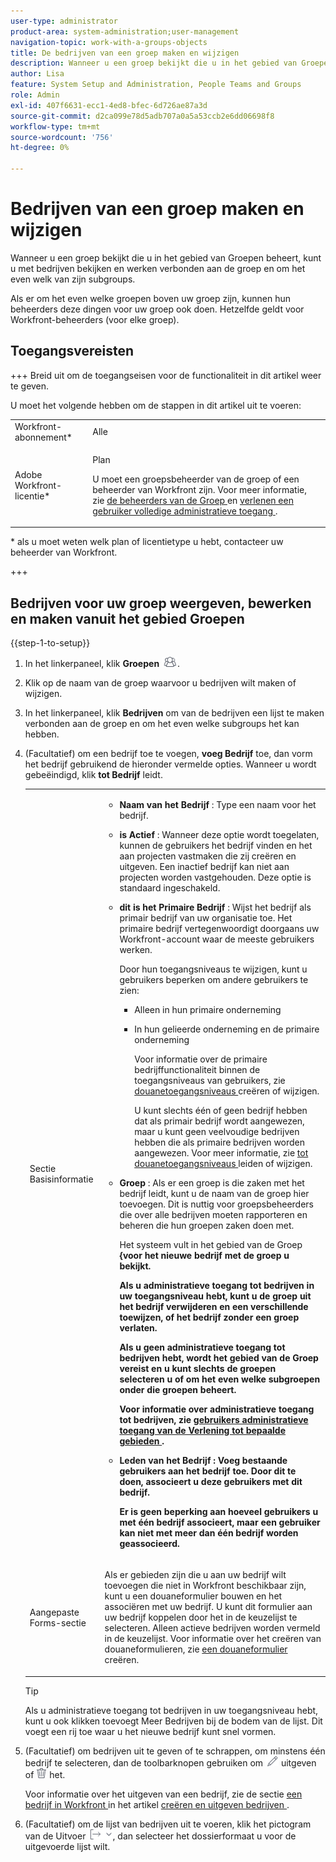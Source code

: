 ```yaml
---
user-type: administrator
product-area: system-administration;user-management
navigation-topic: work-with-a-groups-objects
title: De bedrijven van een groep maken en wijzigen
description: Wanneer u een groep bekijkt die u in het gebied van Groepen beheert, kunt u met bedrijven bekijken en werken verbonden aan de groep en om het even welk van zijn subgroups.
author: Lisa
feature: System Setup and Administration, People Teams and Groups
role: Admin
exl-id: 407f6631-ecc1-4ed8-bfec-6d726ae87a3d
source-git-commit: d2ca099e78d5adb707a0a5a53ccb2e6dd06698f8
workflow-type: tm+mt
source-wordcount: '756'
ht-degree: 0%

---
```


# Bedrijven van een groep maken en wijzigen

Wanneer u een groep bekijkt die u in het gebied van Groepen beheert, kunt u met bedrijven bekijken en werken verbonden aan de groep en om het even welk van zijn subgroups.

Als er om het even welke groepen boven uw groep zijn, kunnen hun beheerders deze dingen voor uw groep ook doen. Hetzelfde geldt voor Workfront-beheerders (voor elke groep).

## Toegangsvereisten

+++ Breid uit om de toegangseisen voor de functionaliteit in dit artikel weer te geven.

U moet het volgende hebben om de stappen in dit artikel uit te voeren:

<table style="table-layout:auto"> 
 <col> 
 <col> 
 <tbody> 
  <tr> 
   <td role="rowheader">Workfront-abonnement*</td> 
   <td>Alle</td> 
  </tr> 
  <tr> 
   <td role="rowheader">Adobe Workfront-licentie*</td> 
   <td> <p>Plan </p> <p>U moet een groepsbeheerder van de groep of een beheerder van Workfront zijn. Voor meer informatie, zie <a href="../../../administration-and-setup/manage-groups/group-roles/group-administrators.md" class="MCXref xref" data-mc-variable-override=""> de beheerders van de Groep </a> en <a href="../../../administration-and-setup/add-users/configure-and-grant-access/grant-a-user-full-administrative-access.md" class="MCXref xref" data-mc-variable-override=""> verlenen een gebruiker volledige administratieve toegang </a>.</p> </td> 
  </tr> 
 </tbody> 
</table>

&#42; als u moet weten welk plan of licentietype u hebt, contacteer uw beheerder van Workfront.

+++

## Bedrijven voor uw groep weergeven, bewerken en maken vanuit het gebied Groepen

{{step-1-to-setup}}

1. In het linkerpaneel, klik **Groepen** ![ Groepen ](assets/groups-icon.png).

1. Klik op de naam van de groep waarvoor u bedrijven wilt maken of wijzigen.
1. In het linkerpaneel, klik **Bedrijven** om van de bedrijven een lijst te maken verbonden aan de groep en om het even welke subgroups het kan hebben.
1. (Facultatief) om een bedrijf toe te voegen, **voeg Bedrijf** toe, dan vorm het bedrijf gebruikend de hieronder vermelde opties. Wanneer u wordt gebeëindigd, klik **tot Bedrijf** leidt.

   <table style="table-layout:auto"> 
    <col> 
    <col> 
    <tbody> 
     <tr> 
      <td role="rowheader">Sectie Basisinformatie</td> 
      <td> 
       <ul> 
        <li> <p><b> Naam van het Bedrijf </b>: Type een naam voor het bedrijf.</p> </li> 
        <li> <p><b> is Actief </b>: Wanneer deze optie wordt toegelaten, kunnen de gebruikers het bedrijf vinden en het aan projecten vastmaken die zij creëren en uitgeven. Een inactief bedrijf kan niet aan projecten worden vastgehouden. Deze optie is standaard ingeschakeld.</p> </li> 
        <li> <p><b> dit is het Primaire Bedrijf </b>: Wijst het bedrijf als primair bedrijf van uw organisatie toe. Het primaire bedrijf vertegenwoordigt doorgaans uw Workfront-account waar de meeste gebruikers werken.</p> <p>Door hun toegangsniveaus te wijzigen, kunt u gebruikers beperken om andere gebruikers te zien:</p> 
         <ul> 
          <li>Alleen in hun primaire onderneming</li> 
          <li> <p>In hun gelieerde onderneming en de primaire onderneming</p> <p>Voor informatie over de primaire bedrijffunctionaliteit binnen de toegangsniveaus van gebruikers, zie <a href="../../../administration-and-setup/add-users/configure-and-grant-access/create-modify-access-levels.md" class="MCXref xref" data-mc-variable-override=""> douanetoegangsniveaus </a> creëren of wijzigen.</p> <p>U kunt slechts één of geen bedrijf hebben dat als primair bedrijf wordt aangewezen, maar u kunt geen veelvoudige bedrijven hebben die als primaire bedrijven worden aangewezen. Voor meer informatie, zie <a href="../../../administration-and-setup/add-users/configure-and-grant-access/create-modify-access-levels.md" class="MCXref xref" data-mc-variable-override=""> tot douanetoegangsniveaus </a> leiden of wijzigen.</p> </li> 
         </ul> </li> 
        <li> <p><b> Groep </b>: Als er een groep is die zaken met het bedrijf leidt, kunt u de naam van de groep hier toevoegen. Dit is nuttig voor groepsbeheerders die over alle bedrijven moeten rapporteren en beheren die hun groepen zaken doen met.</p> <p data-mc-conditions="SnippetConditions-wf-groups.groups">Het systeem vult in het </strong> gebied van de Groep <strong> {voor het nieuwe bedrijf met de groep u bekijkt.</p> <p data-mc-conditions="SnippetConditions-wf-groups.groups">Als u administratieve toegang tot bedrijven in uw toegangsniveau hebt, kunt u de groep uit het bedrijf verwijderen en een verschillende toewijzen, of het bedrijf zonder een groep verlaten.</p> <p data-mc-conditions="SnippetConditions-wf-groups.groups">Als u geen administratieve toegang tot bedrijven hebt, wordt het <strong> gebied van de Groep </strong> vereist en u kunt slechts de groepen selecteren u of om het even welke subgroepen onder die groepen beheert.</p> <p data-mc-conditions="SnippetConditions-wf-groups.groups">Voor informatie over administratieve toegang tot bedrijven, zie <a href="../../../administration-and-setup/add-users/configure-and-grant-access/grant-users-admin-access-certain-areas.md" class="MCXref xref" data-mc-variable-override=""> gebruikers administratieve toegang van de Verlening tot bepaalde gebieden </a>.</p> </li> 
        <li> <p><b> Leden van het Bedrijf </b>: Voeg bestaande gebruikers aan het bedrijf toe. Door dit te doen, associeert u deze gebruikers met dit bedrijf.</p> <p>Er is geen beperking aan hoeveel gebruikers u met één bedrijf associeert, maar een gebruiker kan niet met meer dan één bedrijf worden geassocieerd.</p> </li> 
       </ul> </td> 
     </tr>
     <tr> 
      <td role="rowheader">Aangepaste Forms-sectie</td> 
      <td> <p>Als er gebieden zijn die u aan uw bedrijf wilt toevoegen die niet in Workfront beschikbaar zijn, kunt u een douaneformulier bouwen en het associëren met uw bedrijf. U kunt dit formulier aan uw bedrijf koppelen door het in de keuzelijst te selecteren. Alleen actieve bedrijven worden vermeld in de keuzelijst. Voor informatie over het creëren van douaneformulieren, zie <a href="/help/quicksilver/administration-and-setup/customize-workfront/create-manage-custom-forms/form-designer/design-a-form/design-a-form.md"> een douaneformulier </a> creëren. </p> </td> 
     </tr> 
    </tbody> 
   </table>

   >[!TIP]
   >
   >Als u administratieve toegang tot bedrijven in uw toegangsniveau hebt, kunt u ook klikken toevoegt Meer Bedrijven bij de bodem van de lijst. Dit voegt een rij toe waar u het nieuwe bedrijf kunt snel vormen.

1. (Facultatief) om bedrijven uit te geven of te schrappen, om minstens één bedrijf te selecteren, dan de toolbarknopen gebruiken om ![ uit te geven pictogram ](assets/edit-icon.png) uitgeven of ![ schrap pictogram ](assets/delete.png) het.

   Voor informatie over het uitgeven van een bedrijf, zie de sectie [ een bedrijf in Workfront ](../../../administration-and-setup/set-up-workfront/organizational-setup/create-and-edit-companies.md#adding-a-company-to-workfront) in het artikel [ creëren en uitgeven bedrijven ](../../../administration-and-setup/set-up-workfront/organizational-setup/create-and-edit-companies.md).

1. (Facultatief) om de lijst van bedrijven uit te voeren, klik het pictogram van de Uitvoer ![ ](assets/export.png), dan selecteer het dossierformaat u voor de uitgevoerde lijst wilt.
